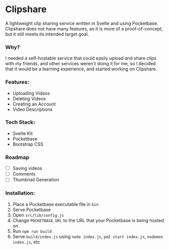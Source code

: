 # Clipshare
A lightweight clip sharing service written in Svelte and using Pocketbase. Clipshare does not have many features, as it is more of a proof-of-concept, but it still meets its intended target goal.

### Why?
I needed a self-hostable service that could easily upload and share clips with my friends, and other services weren't doing it for me, so I decided that it would be a learning experience, and started working on Clipshare.

### Features:
- Uploading Videos
- Deleting Videos
- Creating an Account
- Video Descriptions

### Tech Stack:
- Svelte Kit
- Pocketbase
- Bootstrap CSS

### Roadmap
- [ ] Saving videos
- [ ] Comments
- [ ] Thumbnail Generation 
  
### Installation:
1. Place a Pocketbase executable file in `bin`
2. Serve Pocketbase
3. Open `src/lib/config.js`
4. Change `POCKETBASE_URL` to the URL that your Pocketbase is being hosted on
5. Run `npm run build`
6. Serve `build/index.js` using `node index.js`, `pm2 start index.js`, `nodemon index.js`, etc